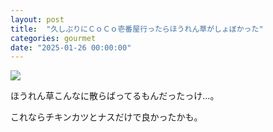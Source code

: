 ```yaml
---
layout: post
title:  "久しぶりにＣｏＣｏ壱番屋行ったらほうれん草がしょぼかった"
categories: gourmet
date: "2025-01-26 00:00:00"
---
```



<div class="trim">
  <div class="trim__item">
    <a href="{{ site.url }}/assets/images/2025-01-26-report/18-13-04.png">
      <img class="one" src="{{ site.url }}/assets/thumbnail/2025-01-26-report/18-13-04.png">
    </a>
  </div>
</div>


ほうれん草こんなに散らばってるもんだったっけ...。

これならチキンカツとナスだけで良かったかも。
